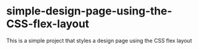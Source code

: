 # simple-design-page-using-the-CSS-flex-layout
This is a simple project that styles a design page using the CSS flex layout
